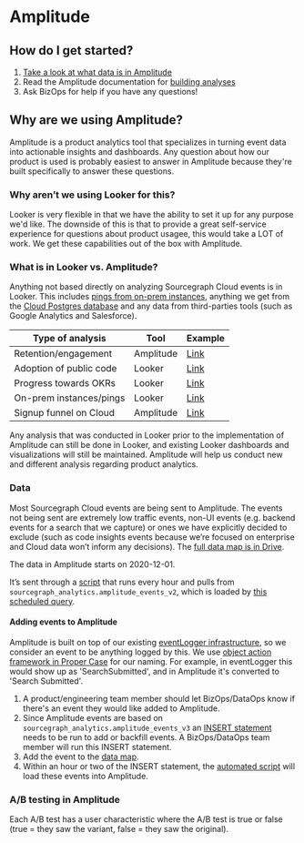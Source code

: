 # Amplitude

## How do I get started?
1. [Take a look at what data is in Amplitude](#data)
1. Read the Amplitude documentation for [building analyses](https://help.amplitude.com/hc/en-us/categories/360003165371-Build-and-share-your-analysis)
1. Ask BizOps for help if you have any questions!

## Why are we using Amplitude?
Amplitude is a product analytics tool that specializes in turning event data into actionable insights and dashboards. Any question about how our product is used is probably easiest to answer in Amplitude because they're built specifically to answer these questions.

### Why aren’t we using Looker for this?
Looker is very flexible in that we have the ability to set it up for any purpose we'd like. The downside of this is that to provide a great self-service experience for questions about product usagee, this would take a LOT of work. We get these capabilities out of the box with Amplitude. 

### What is in Looker vs. Amplitude?

Anything not based directly on analyzing Sourcegraph Cloud events is in Looker. This includes [pings from on-prem instances](https://docs.sourcegraph.com/admin/pings), anything we get from the [Cloud Postgres database](https://github.com/sourcegraph/sourcegraph/blob/main/internal/database/schema.md) and any data from third-parties tools (such as Google Analytics and Salesforce). 

| Type of analysis        | Tool      | Example |
|-------------------------|-----------|---------|
| Retention/engagement    | Amplitude | [Link](https://analytics.amplitude.com/sourcegraph/chart/7l5vdg4?source=workspace)    |
| Adoption of public code | Looker    | [Link](https://sourcegraph.looker.com/dashboards-next/175)    |
| Progress towards OKRs   | Looker    | [Link](https://sourcegraph.looker.com/dashboards-next/166)    |
| On-prem instances/pings | Looker    | [Link](https://sourcegraph.looker.com/dashboards-next/174)    |
| Signup funnel on Cloud  | Amplitude | [Link](https://analytics.amplitude.com/sourcegraph/chart/jumvevm?source=workspace)    |

Any analysis that was conducted in Looker prior to the implementation of Amplitude can still be done in Looker, and existing Looker dashboards and visualizations will still be maintained. Amplitude will help us conduct new and different analysis regarding product analytics. 

### Data
Most Sourcegraph Cloud events are being sent to Amplitude. The events not being sent are extremely low traffic events, non-UI events (e.g. backend events for a search that we capture) or ones we have explicitly decided to exclude (such as code insights events because we’re focused on enterprise and Cloud data won’t inform any decisions). The [full data map is in Drive](https://docs.google.com/spreadsheets/d/171up68LIY1xQZTgBoA5FQpGO62Wg0a0wNNrm8ksVm4A/edit#gid=0).

The data in Amplitude starts on 2020-12-01. 

It’s sent through a [script](https://github.com/sourcegraph/Amplitude/blob/main/main.py) that runs every hour and pulls from ```sourcegraph_analytics.amplitude_events_v2```, which is loaded by [this scheduled query](https://console.cloud.google.com/bigquery/scheduled-queries/locations/us/configs/609f8a27-0000-287c-9f20-f403043cb328/runs?project=telligentsourcegraph).

#### Adding events to Amplitude

Amplitude is built on top of our existing [eventLogger infrastructure](https://sourcegraph.com/search?q=context:global+eventLogger.log%28+repo:%5Egithub%5C.com/sourcegraph/sourcegraph%24+&patternType=literal), so we consider an event to be anything logged by this. We use [object action framework in Proper Case](https://segment.com/academy/collecting-data/naming-conventions-for-clean-data/) for our naming. For example, in eventLogger this would show up as 'SearchSubmitted', and in Amplitude it's converted to 'Search Submitted'. 

1. A product/engineering team member should let BizOps/DataOps know if there's an event they would like added to Amplitude. 
2. Since Amplitude events are based on ```sourcegraph_analytics.amplitude_events_v3``` an [INSERT statement](https://console.cloud.google.com/bigquery?pli=1&project=telligentsourcegraph&ws=!1m14!1m4!1m3!1stelligentsourcegraph!2sbquxjob_3a38e2f8_179cb5027f7!3sUS!1m4!4m3!1stelligentsourcegraph!2sdotcom_events!3samplitude_events_v2!1m3!8m2!1s839055276916!2sed7433a9cf0646a8a7c186c907b9accb&jobFilter=%255B%257B_22k_22_3A_22User%2520email_22_2C_22t_22_3A10_2C_22v_22_3A_22_5C_22ericbm%2540sourcegraph.com_5C_22_22_2C_22s_22_3Atrue%257D%255D&sq=839055276916:ed7433a9cf0646a8a7c186c907b9accb) needs to be run to add or backfill events. A BizOps/DataOps team member will run this INSERT statement.
3. Add the event to the [data map](https://docs.google.com/spreadsheets/d/171up68LIY1xQZTgBoA5FQpGO62Wg0a0wNNrm8ksVm4A/edit#gid=0).
4. Within an hour or two of the INSERT statement, the [automated script](https://github.com/sourcegraph/Amplitude/blob/main/main.py) will load these events into Amplitude.

### A/B testing in Amplitude

Each A/B test has a user characteristic where the A/B test is true or false (true = they saw the variant, false = they saw the original). 
